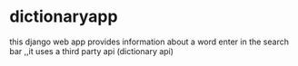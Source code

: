 # dictionaryapp
this django web app provides information about a word enter in the search bar ,,it uses a third party api (dictionary api)
